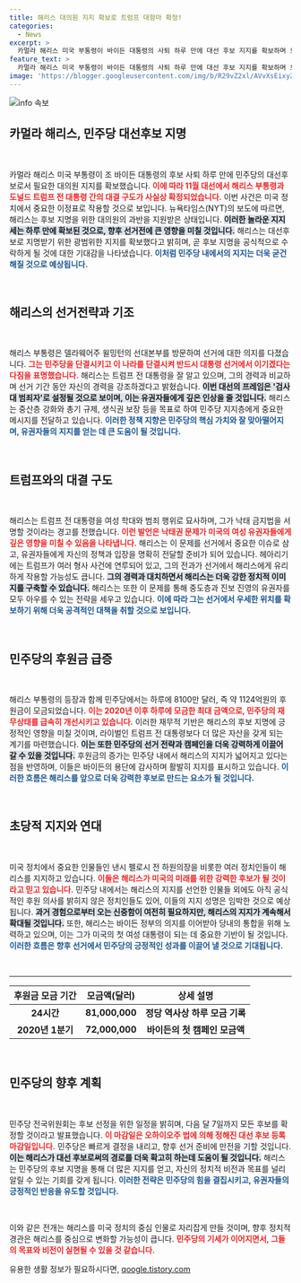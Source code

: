 ```yaml
---
title: 해리스 대의원 지지 확보로 트럼프 대항마 확정!
categories:
  - News
excerpt: >
  카멀라 해리스 미국 부통령이 바이든 대통령의 사퇴 하루 만에 대선 후보 지지를 확보하며 트럼프와의 대결 구도가 확립됐다. 민주당의 후원금도 하루 만에 1100억원에 달해, 전당대회 마감 시한을 앞두고 해리스의 상승세가 주목받고 있다.
feature_text: >
  카멀라 해리스 미국 부통령이 바이든 대통령의 사퇴 하루 만에 대선 후보 지지를 확보하며 트럼프와의 대결 구도가 확립됐다. 민주당의 후원금도 하루 만에 1100억원에 달해, 전당대회 마감 시한을 앞두고 해리스의 상승세가 주목받고 있다.
image: 'https://blogger.googleusercontent.com/img/b/R29vZ2xl/AVvXsEixyZcFfHzMRdzZMjFBmAUKJYCLCGyLL1o632UiGVXcaFdKo_bkvkuCioo0uUKlGfBVcT3P84aROyZIXSBEx3Aw5nCQ3pTgDom1WDC4m8eifvWiAmWEEVb4x6G_l8C0QH225ldMjyaFvpxGEBGNO37VmDTDMHGhJPq73UglMfDca1-0aw/s1600/blogspot.png'
---
```


<p><img src="https://blogger.googleusercontent.com/img/b/R29vZ2xl/AVvXsEixyZcFfHzMRdzZMjFBmAUKJYCLCGyLL1o632UiGVXcaFdKo_bkvkuCioo0uUKlGfBVcT3P84aROyZIXSBEx3Aw5nCQ3pTgDom1WDC4m8eifvWiAmWEEVb4x6G_l8C0QH225ldMjyaFvpxGEBGNO37VmDTDMHGhJPq73UglMfDca1-0aw/s1600/blogspot.png" alt="info 속보" /></p>

<h2 data-ke-size="size26">카멀라 해리스, 민주당 대선후보 지명</h2>

<p data-ke-size="size16">&nbsp;</p>

<p>카멀라 해리스 미국 부통령이 조 바이든 대통령의 후보 사퇴 하루 만에 민주당의 대선후보로서 필요한 대의원 지지를 확보했습니다. <b><span style="color: #ee2323;">이에 따라 11월 대선에서 해리스 부통령과 도널드 트럼프 전 대통령 간의 대결 구도가 사실상 확정되었습니다.</span></b> 이번 사건은 미국 정치에서 중요한 이정표로 작용할 것으로 보입니다. 뉴욕타임스(NYT)의 보도에 따르면, 해리스는 후보 지명을 위한 대의원의 과반을 지원받은 상태입니다. <b><span style="background-color: #21538527;">이러한 놀라운 지지세는 하루 만에 확보된 것으로, 향후 선거전에 큰 영향을 미칠 것입니다.</span></b> 해리스는 대선후보로 지명받기 위한 광범위한 지지를 확보했다고 밝히며, 곧 후보 지명을 공식적으로 수락하게 될 것에 대한 기대감을 나타냈습니다. <b><span style="color: #1a5490;">이처럼 민주당 내에서의 지지는 더욱 굳건해질 것으로 예상됩니다.</span></b></p>

<p data-ke-size="size16">&nbsp;</p>

<h2 data-ke-size="size26">해리스의 선거전략과 기조</h2>

<p data-ke-size="size16">&nbsp;</p>

<p>해리스 부통령은 델라웨어주 윌밍턴의 선대본부를 방문하여 선거에 대한 의지를 다졌습니다. <b><span style="color: #ee2323;">그는 민주당을 단결시키고 이 나라를 단결시켜 반드시 대통령 선거에서 이기겠다는 다짐을 표명했습니다.</span></b> 해리스는 트럼프 전 대통령을 잘 알고 있으며, 그의 경력과 비교하며 선거 기간 동안 자신의 경력을 강조하겠다고 밝혔습니다. <b><span style="background-color: #21538527;">이번 대선의 프레임은 '검사 대 범죄자'로 설정될 것으로 보이며, 이는 유권자들에게 깊은 인상을 줄 것입니다.</span></b> 해리스는 중산층 강화와 총기 규제, 생식권 보장 등을 목표로 하여 민주당 지지층에게 중요한 메시지를 전달하고 있습니다. <b><span style="color: #1a5490;">이러한 정책 지향은 민주당의 핵심 가치와 잘 맞아떨어지며, 유권자들의 지지를 얻는 데 큰 도움이 될 것입니다.</span></b></p>

<p data-ke-size="size16">&nbsp;</p>

<h2 data-ke-size="size26">트럼프와의 대결 구도</h2>

<p data-ke-size="size16">&nbsp;</p>

<p>해리스는 트럼프 전 대통령을 여성 학대와 범죄 행위로 묘사하며, 그가 낙태 금지법을 서명할 것이라는 경고를 전했습니다. <b><span style="color: #ee2323;">이런 발언은 낙태권 문제가 미국의 여성 유권자들에게 깊은 영향을 미칠 수 있음을 나타냅니다.</span></b> 해리스는 이 문제를 선거에서 중요한 이슈로 삼고, 유권자들에게 자신의 정책과 입장을 명확히 전달할 준비가 되어 있습니다. 헤아리기에는 트럼프가 여러 형사 사건에 연루되어 있고, 그의 전과가 선거에서 해리스에게 유리하게 작용할 가능성도 큽니다. <b><span style="background-color: #21538527;">그의 경력과 대치하면서 해리스는 더욱 강한 정치적 이미지를 구축할 수 있습니다.</span></b> 해리스는 또한 이 문제를 통해 중도층과 진보 진영의 유권자를 모두 아우를 수 있는 전략을 세우고 있습니다. <b><span style="color: #1a5490;">이에 따라 그는 선거에서 우세한 위치를 확보하기 위해 더욱 공격적인 대책을 취할 것으로 보입니다.</span></b></p>

<p data-ke-size="size16">&nbsp;</p>

<h2 data-ke-size="size26">민주당의 후원금 급증</h2>

<p data-ke-size="size16">&nbsp;</p>

<p>해리스 부통령의 등장과 함께 민주당에서는 하루에 8100만 달러, 즉 약 1124억원의 후원금이 모금되었습니다. <b><span style="color: #ee2323;">이는 2020년 이후 하루에 모금한 최대 금액으로, 민주당의 재무상태를 급속히 개선시키고 있습니다.</span></b> 이러한 재무적 기반은 해리스의 후보 지명에 긍정적인 영향을 미칠 것이며, 라이벌인 트럼프 전 대통령보다 더 많은 자산을 갖게 되는 계기를 마련했습니다. <b><span style="background-color: #21538527;">이는 또한 민주당의 선거 전략과 캠페인을 더욱 강력하게 이끌어 갈 수 있을 것입니다.</span></b> 후원금의 증가는 민주당 내에서 해리스의 지지가 넓어지고 있다는 점을 반영하며, 이들은 바이든의 용단에 감사하며 활발히 지지를 표시하고 있습니다. <b><span style="color: #1a5490;">이러한 흐름은 해리스를 앞으로 더욱 강력한 후보로 만드는 요소가 될 것입니다.</span></b></p>

<p data-ke-size="size16">&nbsp;</p>

<h2 data-ke-size="size26">초당적 지지와 연대</h2>

<p data-ke-size="size16">&nbsp;</p>

<p>미국 정치에서 중요한 인물들인 낸시 펠로시 전 하원의장을 비롯한 여러 정치인들이 해리스를 지지하고 있습니다. <b><span style="color: #ee2323;">이들은 해리스가 미국의 미래를 위한 강력한 후보가 될 것이라고 믿고 있습니다.</span></b> 민주당 내에서는 해리스의 지지를 선언한 인물들 외에도 아직 공식적인 후원 의사를 밝히지 않은 정치인들도 있어, 이들의 지지 성명은 임박한 것으로 예상됩니다. <b><span style="background-color: #21538527;">과거 경험으로부터 오는 신중함이 여전히 필요하지만, 해리스의 지지가 계속해서 확대될 것입니다.</span></b> 또한, 해리스는 바이든 정부의 의지를 이어받아 당내의 통합을 위해 노력하고 있으며, 이는 그가 미국의 첫 여성 대통령이 되는 데 중요한 기반이 될 것입니다. <b><span style="color: #1a5490;">이러한 흐름은 향후 선거에서 민주당의 긍정적인 성과를 이끌어 낼 것으로 기대됩니다.</span></b></p>

<p data-ke-size="size16">&nbsp;</p>

<hr />

<table>
    <thead>
        <tr>
            <th>후원금 모금 기간</th>
            <th>모금액(달러)</th>
            <th>상세 설명</th>
        </tr>
    </thead>
    <tbody>
        <tr>
            <td style="text-align: center; height: 17px;"><b>24시간</b></td>
            <td style="text-align: center; height: 17px;"><b>81,000,000</b></td>
            <td style="text-align: center; height: 17px;"><b>정당 역사상 하루 모금 기록</b></td>
        </tr>
        <tr>
            <td style="text-align: center; height: 17px;"><b>2020년 1분기</b></td>
            <td style="text-align: center; height: 17px;"><b>72,000,000</b></td>
            <td style="text-align: center; height: 17px;"><b>바이든의 첫 캠페인 모금액</b></td>
        </tr>
    </tbody>
</table>

<p data-ke-size="size16">&nbsp;</p> 

<h2 data-ke-size="size26">민주당의 향후 계획</h2>

<p data-ke-size="size16">&nbsp;</p>

<p>민주당 전국위원회는 후보 선정을 위한 일정을 밝히며, 다음 달 7일까지 모든 후보를 확정할 것이라고 발표했습니다. <b><span style="color: #ee2323;">이 마감일은 오하이오주 법에 의해 정해진 대선 후보 등록 마감일입니다.</span></b> 민주당은 빠르게 결정을 내리고, 향후 선거 준비에 만전을 기할 것입니다. <b><span style="background-color: #21538527;">이는 해리스가 대선 후보로써의 경로를 더욱 확고히 하는데 도움이 될 것입니다.</span></b> 해리스는 민주당의 후보 지명을 통해 더 많은 지지를 얻고, 자신의 정치적 비전과 목표를 널리 알릴 수 있는 기회를 갖게 됩니다. <b><span style="color: #1a5490;">이러한 전략은 민주당의 힘을 결집시키고, 유권자들의 긍정적인 반응을 유도할 것입니다.</span></b></p>

<p data-ke-size="size16">&nbsp;</p> 

<p>이와 같은 전개는 해리스를 미국 정치의 중심 인물로 자리잡게 만들 것이며, 향후 정치적 경관은 해리스를 중심으로 변화할 가능성이 큽니다. <b><span style="color: #ee2323;">민주당의 기세가 이어지면서, 그들의 목표와 비전이 실현될 수 있을 것 같습니다.</span></b></p>
유용한 생활 정보가 필요하시다면, <a href="https://qoogle.tistory.com" rel="dofollow">qoogle.tistory.com</a>


